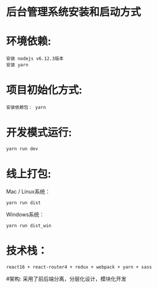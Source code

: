 # 后台管理系统安装和启动方式
# 环境依赖:
```
安装 nodejs v6.12.3版本
安装 yarn
```
# 项目初始化方式:
```
安装依赖包： yarn
```
# 开发模式运行:
```
yarn run dev
```
# 线上打包:
Mac / Linux系统：
```
yarn run dist
```
Windows系统：
```
yarn run dist_win
```
# 技术栈：
```
react16 + react-router4 + redux + webpack + yarn + sass
```
#架构:
    采用了前后端分离，分层化设计，模块化开发
